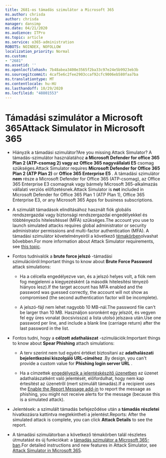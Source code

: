```yaml
---
title: 2681-os támadás szimulátor a Microsoft 365
ms.author: chrisda
author: chrisda
manager: dansimp
ms.date: 04/21/2020
ms.audience: ITPro
ms.topic: article
ms.service: o365-administration
ROBOTS: NOINDEX, NOFOLLOW
localization_priority: Normal
ms.custom:
- "2681"
ms.assetid: ''
ms.openlocfilehash: 7b48abea3400e3565f2ba33c97e24e5b9923eb3b
ms.sourcegitcommit: 4caf5e6c2fee2903ccaf92cfc9006eb580faa7ba
ms.translationtype: MT
ms.contentlocale: hu-HU
ms.lasthandoff: 10/29/2020
ms.locfileid: "48801553"
---
```

# <a name="attack-simulator-in-microsoft-365"></a><span data-ttu-id="22778-102">Támadási szimulátor a Microsoft 365</span><span class="sxs-lookup"><span data-stu-id="22778-102">Attack Simulator in Microsoft 365</span></span>

- <span data-ttu-id="22778-103">Hiányzik a támadási szimulátor?</span><span class="sxs-lookup"><span data-stu-id="22778-103">Are you missing Attack Simulator?</span></span> <span data-ttu-id="22778-104">A támadás-szimulátor használatához **a Microsoft Defender for office 365 Plan 2 (ATP-csomag 2) vagy az** **Office 365 nagyvállalati E5** csomag szükséges.</span><span class="sxs-lookup"><span data-stu-id="22778-104">Attack Simulator requires **Microsoft Defender for Office 365 Plan 2 (ATP Plan 2)** or **Office 365 Enterprise E5** .</span></span> <span data-ttu-id="22778-105">A támadási szimulátor **nem** része a Microsoft Defender for Office 365 (ATP-csomag), az Office 365 Enterprise E3 csomagnak vagy bármely Microsoft 365-alkalmazás vállalati verziós előfizetésnek.</span><span class="sxs-lookup"><span data-stu-id="22778-105">Attack Simulator is **not** included in Microsoft Defender for Office 365 Plan 1 (ATP Plan 1), Office 365 Enterprise E3, or any Microsoft 365 Apps for business subscriptions.</span></span>

- <span data-ttu-id="22778-106">A szimulált támadások elindításához használt fiók globális rendszergazdai vagy biztonsági rendszergazdai engedélyekkel és többtényezős hitelesítéssel (MFA) szükséges.</span><span class="sxs-lookup"><span data-stu-id="22778-106">The account you use to launch simulated attacks requires global administrator or security administrator permissions and multi-factor authentication (MFA).</span></span> <span data-ttu-id="22778-107">A támadási szimulátor követelményeiről a következő [témakörben](https://docs.microsoft.com/microsoft-365/security/office-365-security/attack-simulator)olvashat bővebben.</span><span class="sxs-lookup"><span data-stu-id="22778-107">For more information about Attack Simulator requirements, see [this topic](https://docs.microsoft.com/microsoft-365/security/office-365-security/attack-simulator).</span></span>

- <span data-ttu-id="22778-108">Fontos tudnivalók a **brute force jelszó** -támadási szimulációról:</span><span class="sxs-lookup"><span data-stu-id="22778-108">Important things to know about **Brute Force Password** attack simulations:</span></span>

  - <span data-ttu-id="22778-109">Ha a célcella engedélyezve van, és a jelszó helyes volt, a fiók nem fog megjelenni a kiegyezésként (a második hitelesítési tényező hiányos lesz).</span><span class="sxs-lookup"><span data-stu-id="22778-109">If the target account has MFA enabled and the password was guessed correctly, the account will not show as compromised (the second authentication factor will be incomplete).</span></span>

  - <span data-ttu-id="22778-110">A jelszó-fájl nem lehet nagyobb 10 MB-nál.</span><span class="sxs-lookup"><span data-stu-id="22778-110">The password file can't be larger than 10 MB.</span></span> <span data-ttu-id="22778-111">Használjon soronként egy jelszót, és vegyen fel egy üres vonalat (kocsivissza) a lista utolsó jelszava után.</span><span class="sxs-lookup"><span data-stu-id="22778-111">Use one password per line, and include a blank line (carriage return) after the last password in the list.</span></span>

- <span data-ttu-id="22778-112">Fontos tudni, hogy a **célzott adathalászat** -szimulációk:</span><span class="sxs-lookup"><span data-stu-id="22778-112">Important things to know about **Spear Phishing** attach simulations:</span></span>

  - <span data-ttu-id="22778-113">A terv szerint nem tud egyéni értéket biztosítani az **adathalászati bejelentkezési kiszolgáló URL-címéhez** .</span><span class="sxs-lookup"><span data-stu-id="22778-113">By design, you can't provide a custom value for **Phishing login server URL** .</span></span>

  - <span data-ttu-id="22778-114">Ha a címzettek [engedélyezik a jelentéskészítő üzenetben](https://docs.microsoft.com/microsoft-365/security/office-365-security/enable-the-report-message-add-in) az üzenet adathalászatként való jelentését, előfordulhat, hogy nem kap értesítést az üzenetről (mert szimulált támadás).</span><span class="sxs-lookup"><span data-stu-id="22778-114">If a recipient uses the [Enable the Report Message add-in](https://docs.microsoft.com/microsoft-365/security/office-365-security/enable-the-report-message-add-in) to report the message as phishing, you might not receive alerts for the message (because this is a simulated attack).</span></span>

- <span data-ttu-id="22778-115">Jelentések: a szimulált támadás befejeződése után a **támadás részletei** hivatkozásra kattintva megtekintheti a jelentést.</span><span class="sxs-lookup"><span data-stu-id="22778-115">Reports: After the simulated attack is complete, you can click **Attack Details** to see the report.</span></span>

- <span data-ttu-id="22778-116">A támadási szimulátorban a következő témakörben talál részletes útmutatást és új funkciókat: a [támadás szimulátor a Microsoft 365-ban](https://docs.microsoft.com/microsoft-365/security/office-365-security/attack-simulator).</span><span class="sxs-lookup"><span data-stu-id="22778-116">For detailed instructions and new features in Attack Simulator, see [Attack Simulator in Microsoft 365](https://docs.microsoft.com/microsoft-365/security/office-365-security/attack-simulator).</span></span>
